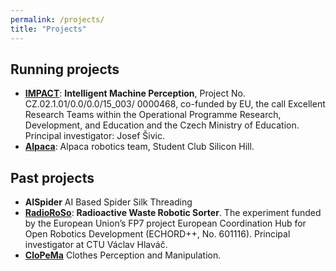 ```yaml
---
permalink: /projects/
title: "Projects"
---
```


## Running projects

* [**IMPACT**](http://impact.ciirc.cvut.cz/): **Intelligent Machine Perception**, Project No. CZ.02.1.01/0.0/0.0/15_003/ 0000468, co-funded by EU, the call Excellent Research Teams within the Operational Programme Research, Development, and Education and the Czech Ministry of Education. Principal investigator: Josef Šivic.
* [**Alpaca**](https://alpaca.siliconhill.cz/): Alpaca robotics team, Student Club Silicon Hill.

## Past projects

* **AISpider** AI Based Spider Silk Threading
* [**RadioRoSo**](http://radioroso.ciirc.cvut.cz/): **Radioactive Waste Robotic Sorter**. The experiment funded by the European Union’s FP7 project European Coordination Hub for Open Robotics Development (ECHORD++, No. 601116). Principal investigator at CTU Václav Hlaváč.
* [**CloPeMa**](http://clopema.eu/) Clothes Perception and Manipulation.
